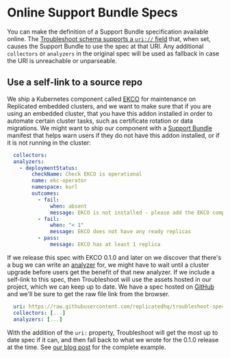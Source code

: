 # Online Support Bundle Specs

You can make the definition of a Support Bundle specification available online.  The [Troubleshoot schema supports a `uri://` field](https://troubleshoot.sh/docs/support-bundle/supportbundle/#uri) that, when set, causes the Support Bundle to use the spec at that URI.  Any additional `collectors` or `analyzers` in the original spec will be used as fallback in case the URI is unreachable or unparseable.

## Use a self-link to a source repo

We ship a Kubernetes component called [EKCO](https://kurl.sh/docs/add-ons/ekco) for maintenance on Replicated embedded clusters, and we want to make sure that if you are using an embedded cluster, that you have this addon installed in order to automate certain cluster tasks, such as certificate rotation or data migrations.  We might want to ship our component with a [Support Bundle](https://docs.replicated.com/vendor/preflight-support-bundle-creating#customize-a-support-bundle) manifest that helps warn users if they do not have this addon installed, or if it is not running in the cluster:

```yaml
  collectors:
  analyzers:
    - deploymentStatus:
        checkName: Check EKCO is operational
        name: ekc-operator
        namespace: kurl
        outcomes:
          - fail:
              when: absent
              message: EKCO is not installed - please add the EKCO component to your kURL spec and re-run the installer script
          - fail:
              when: "< 1"
              message: EKCO does not have any ready replicas
          - pass:
              message: EKCO has at least 1 replica
```

If we release this spec with EKCO 0.1.0 and later on we discover that there's a bug we can write an [analyzer](https://troubleshoot.sh/docs/analyze/) for, we might have to wait until a cluster upgrade before users get the benefit of that new analyzer.  If we include a self-link to this spec, then Troubleshoot will use the assets hosted in our project, which we can keep up to date.  We have a spec hosted on [GitHub](https://github.com/replicatedhq/troubleshoot-specs/blob/main/in-cluster/ekco.yaml) and we'll be sure to get the raw file link from the browser.

```yaml
  uri: https://raw.githubusercontent.com/replicatedhq/troubleshoot-specs/main/in-cluster/ekco.yaml
  collectors: [...]
  analyzers: [...]
```

With the addition of the `uri:` property, Troubleshoot will get the most up to date spec if it can, and then fall back to what we wrote for the 0.1.0 release at the time.  See [our blog post](https://www.replicated.com/blog/debugging-kubernetes-enhancements-to-troubleshoot/#Using-online-specs-for-support-bundles) for the complete example.
